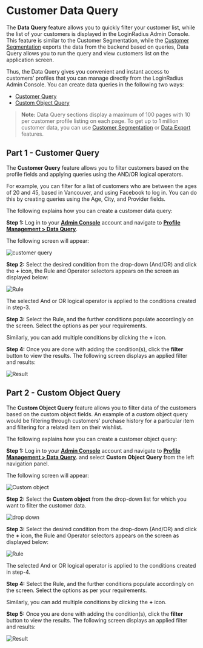 # Customer Data Query

The **Data Query** feature allows you to quickly filter your customer list, while the list of your customers is displayed in the LoginRadius Admin Console. This feature is similar to the Customer Segmentation, while the [Customer Segmentation](/authentication/concepts/customer-segmentation/) exports the data from the backend based on queries, Data Query allows you to run the query and view customers list on the application screen.
 
Thus, the Data Query gives you convenient and instant access to customers’ profiles that you can manage directly from the LoginRadius Admin Console. You can create data queries in the following two ways:

- [Customer Query](#partcustomerquery0)
- [Custom Object Query](#partcustomobjectquery1)

> **Note:** Data Query sections display a maximum of 100 pages with 10 per customer profile listing on each page. To get up to 1 million customer data, you can use [Customer Segmentation](/authentication/concepts/customer-segmentation/) or [Data Export](/authentication/concepts/customer-data-export/) features.

## Part 1 - Customer Query

The **Customer Query** feature allows you to filter customers based on the profile fields and applying queries using the AND/OR logical operators. 

For example, you can filter for a list of customers who are between the ages of 20 and 45, based in Vancouver, and using Facebook to log in. You can do this by creating queries using the Age, City, and Provider fields.

The following explains how you can create a customer data query:

**Step 1:** Log in to your  [**Admin Console**](https://adminconsole.loginradius.com/)  account and navigate to [**Profile Management > Data Query**](https://adminconsole.loginradius.com/profile-management/data-query/customer-query).
 
The following screen will appear:

![customer query](https:/https://apidocs.lrcontent.com/images/sss1_102275e8399290a0749.14393481.png "customer query")

**Step 2:** Select the desired condition from the drop-down (And/OR) and click the **+** icon, the  Rule and Operator selectors appears on the screen as displayed below:

![Rule](https:/https://apidocs.lrcontent.com/images/sss2_98155e8399893252a6.19975738.png "rule")


The selected And or OR logical operator is applied to the conditions created in step-3.


**Step 3:** Select the Rule, and the further conditions populate accordingly on the screen. Select the options as per your requirements.

Similarly, you can add multiple conditions by clicking the **+** icon.


**Step 4:** Once you are done with adding the condition(s), click the **filter** button to view the results. The following screen displays an applied filter and results:


![Result](https:/https://apidocs.lrcontent.com/images/sss3_96895e839a19696912.55411800.png "Result")

## Part 2 - Custom Object Query

The **Custom Object Query** feature allows you to filter data of the customers based on the custom object fields. An example of a custom object query would be filtering through customers’ purchase history for a particular item and filtering for a related item on their wishlist.

The following explains how you can create a customer object query:


**Step 1:** Log in to your  [**Admin Console**](https://adminconsole.loginradius.com/) account and navigate to [**Profile Management > Data Query**](https://adminconsole.loginradius.com/profile-management/data-query/customer-query). and select **Custom Object Query** from the left navigation panel.

The following screen will appear:

![Custom object](https:/https://apidocs.lrcontent.com/images/sss4_204715e839b051a19b1.72405385.png "Custom object")

**Step 2:** Select the **Custom object** from the drop-down list for which you want to filter the customer data.

![drop down](https:/https://apidocs.lrcontent.com/images/sss5_198695e839b450c3a00.32505922.png "drop down")

**Step 3:** Select the desired condition from the drop-down (And/OR) and click the **+** icon, the  Rule and Operator selectors appears on the screen as displayed below:

![Rule](https:/https://apidocs.lrcontent.com/images/sss6_160865e839b910b06a8.64745081.png "Rule")

The selected And or OR logical operator is applied to the conditions created in step-4.

**Step 4:** Select the Rule, and the further conditions populate accordingly on the screen. Select the options as per your requirements.

Similarly, you can add multiple conditions by clicking the **+** icon. 

**Step 5:** Once you are done with adding the condition(s), click the **filter** button to view the results. The following screen displays an applied filter and results:

![Result](https:/https://apidocs.lrcontent.com/images/sss7_210255e84d303c99f70.42805244.png "Result")

